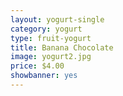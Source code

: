 ```yaml
---
layout: yogurt-single
category: yogurt
type: fruit-yogurt
title: Banana Chocolate
image: yogurt2.jpg
price: $4.00
showbanner: yes
---
```



